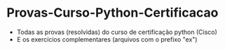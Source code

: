 # Provas-Curso-Python-Certificacao
 - Todas as provas (resolvidas) do curso de certificação python (Cisco)
 - E os exercícios complementares (arquivos com o prefixo "ex")
